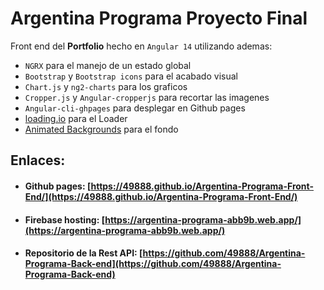 # Argentina Programa Proyecto Final

Front end del **Portfolio** hecho en `Angular 14` utilizando ademas:

- `NGRX` para el manejo de un estado global
- `Bootstrap` y `Bootstrap icons` para el acabado visual
- `Chart.js` y `ng2-charts` para los graficos
- `Cropper.js` y `Angular-cropperjs` para recortar las imagenes
- `Angular-cli-ghpages` para desplegar en Github pages
- [loading.io](https://loading.io/css/) para el Loader
- [Animated Backgrounds](https://animatedbackgrounds.me/) para el fondo

## Enlaces:

- #### Github pages: [https://49888.github.io/Argentina-Programa-Front-End/](https://49888.github.io/Argentina-Programa-Front-End/)

- #### Firebase hosting: [https://argentina-programa-abb9b.web.app/](https://argentina-programa-abb9b.web.app/)

- #### Repositorio de la Rest API: [https://github.com/49888/Argentina-Programa-Back-end](https://github.com/49888/Argentina-Programa-Back-end)
